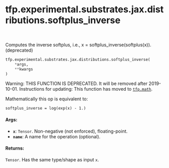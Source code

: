 <div itemscope itemtype="http://developers.google.com/ReferenceObject">
<meta itemprop="name" content="tfp.experimental.substrates.jax.distributions.softplus_inverse" />
<meta itemprop="path" content="Stable" />
</div>

# tfp.experimental.substrates.jax.distributions.softplus_inverse


<table class="tfo-notebook-buttons tfo-api" align="left">
</table>



Computes the inverse softplus, i.e., x = softplus_inverse(softplus(x)). (deprecated)

``` python
tfp.experimental.substrates.jax.distributions.softplus_inverse(
    *args,
    **kwargs
)
```



<!-- Placeholder for "Used in" -->

Warning: THIS FUNCTION IS DEPRECATED. It will be removed after 2019-10-01.
Instructions for updating:
This function has moved to <a href="../../../../../tfp/math.md"><code>tfp.math</code></a>.

Mathematically this op is equivalent to:

```none
softplus_inverse = log(exp(x) - 1.)
```

#### Args:


* <b>`x`</b>: `Tensor`. Non-negative (not enforced), floating-point.
* <b>`name`</b>: A name for the operation (optional).


#### Returns:

`Tensor`. Has the same type/shape as input `x`.
